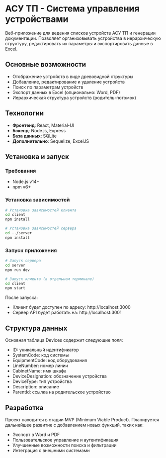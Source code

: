 # АСУ ТП - Система управления устройствами

Веб-приложение для ведения списков устройств АСУ ТП и генерации документации. Позволяет организовывать устройства в иерархическую структуру, редактировать их параметры и экспортировать данные в Excel.

## Основные возможности

- Отображение устройств в виде древовидной структуры
- Добавление, редактирование и удаление устройств
- Поиск по параметрам устройств
- Экспорт данных в Excel (опционально: Word, PDF)
- Иерархическая структура устройств (родитель-потомок)

## Технологии

- **Фронтенд**: React, Material-UI
- **Бэкенд**: Node.js, Express
- **База данных**: SQLite
- **Дополнительно**: Sequelize, ExcelJS

## Установка и запуск

### Требования
- Node.js v14+
- npm v6+

### Установка зависимостей

```bash
# Установка зависимостей клиента
cd client
npm install

# Установка зависимостей сервера
cd ../server
npm install
```

### Запуск приложения

```bash
# Запуск сервера
cd server
npm run dev

# Запуск клиента (в отдельном терминале)
cd client
npm start
```

После запуска:
- Клиент будет доступен по адресу: http://localhost:3000
- Сервер API будет работать на: http://localhost:3001

## Структура данных

Основная таблица Devices содержит следующие поля:
- ID: уникальный идентификатор
- SystemCode: код системы
- EquipmentCode: код оборудования
- LineNumber: номер линии
- CabinetName: имя шкафа
- DeviceDesignation: обозначение устройства
- DeviceType: тип устройства
- Description: описание
- ParentId: ссылка на родительское устройство

## Разработка

Проект находится в стадии MVP (Minimum Viable Product). Планируется дальнейшее развитие с добавлением новых функций, таких как:
- Экспорт в Word и PDF
- Пользовательское управление и аутентификация
- Улучшенные возможности поиска и фильтрации
- Интеграция с внешними системами 